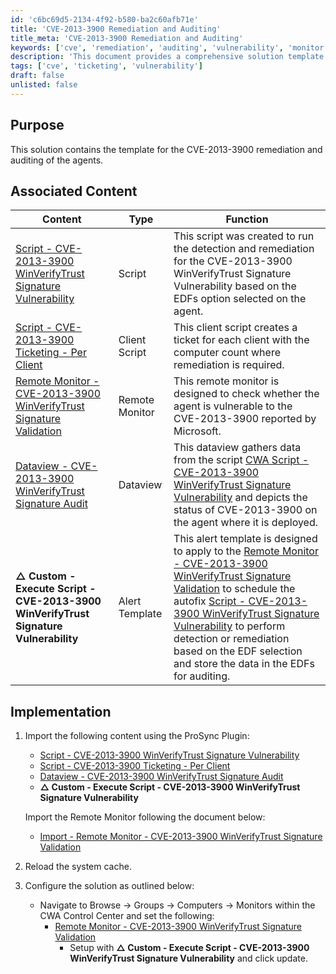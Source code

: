 ```yaml
---
id: 'c6bc69d5-2134-4f92-b580-ba2c60afb71e'
title: 'CVE-2013-3900 Remediation and Auditing'
title_meta: 'CVE-2013-3900 Remediation and Auditing'
keywords: ['cve', 'remediation', 'auditing', 'vulnerability', 'monitor', 'script', 'ticketing']
description: 'This document provides a comprehensive solution template for the remediation and auditing of the CVE-2013-3900 vulnerability, including associated scripts, remote monitors, and implementation steps for effective management.'
tags: ['cve', 'ticketing', 'vulnerability']
draft: false
unlisted: false
---
```


## Purpose

This solution contains the template for the CVE-2013-3900 remediation and auditing of the agents.

## Associated Content

| Content                                                                                   | Type                       | Function                                                                                                                                                                                                 |
|-------------------------------------------------------------------------------------------|----------------------------|----------------------------------------------------------------------------------------------------------------------------------------------------------------------------------------------------------|
| [Script - CVE-2013-3900 WinVerifyTrust Signature Vulnerability](<../cwa/scripts/CVE-2013-3900 WinVerifyTrust Signature Vulnerability.md>) | Script                     | This script was created to run the detection and remediation for the CVE-2013-3900 WinVerifyTrust Signature Vulnerability based on the EDFs option selected on the agent.                               |
| [Script - CVE-2013-3900 Ticketing - Per Client](<../cwa/scripts/CVE-2013-3900 Ticketing - Per Client.md>) | Client Script              | This client script creates a ticket for each client with the computer count where remediation is required.                                                                                           |
| [Remote Monitor - CVE-2013-3900 WinVerifyTrust Signature Validation](<../cwa/monitors/CVE-2013-3900 WinVerifyTrust Signature Validation.md>) | Remote Monitor             | This remote monitor is designed to check whether the agent is vulnerable to the CVE-2013-3900 reported by Microsoft.                                                                                  |
| [Dataview - CVE-2013-3900 WinVerifyTrust Signature Audit](<../cwa/dataviews/CVE-2013-3900 WinVerifyTrust Signature Audit.md>) | Dataview                  | This dataview gathers data from the script [CWA Script - CVE-2013-3900 WinVerifyTrust Signature Vulnerability](<../cwa/scripts/CVE-2013-3900 WinVerifyTrust Signature Vulnerability.md>) and depicts the status of CVE-2013-3900 on the agent where it is deployed. |
| **△ Custom - Execute Script - CVE-2013-3900 WinVerifyTrust Signature Vulnerability**     | Alert Template             | This alert template is designed to apply to the [Remote Monitor - CVE-2013-3900 WinVerifyTrust Signature Validation](<../cwa/monitors/CVE-2013-3900 WinVerifyTrust Signature Validation.md>) to schedule the autofix [Script - CVE-2013-3900 WinVerifyTrust Signature Vulnerability](<../cwa/scripts/CVE-2013-3900 WinVerifyTrust Signature Vulnerability.md>) to perform detection or remediation based on the EDF selection and store the data in the EDFs for auditing.  |

## Implementation

1. Import the following content using the ProSync Plugin:
   - [Script - CVE-2013-3900 WinVerifyTrust Signature Vulnerability](<../cwa/scripts/CVE-2013-3900 WinVerifyTrust Signature Vulnerability.md>)
   - [Script - CVE-2013-3900 Ticketing - Per Client](<../cwa/scripts/CVE-2013-3900 Ticketing - Per Client.md>)
   - [Dataview - CVE-2013-3900 WinVerifyTrust Signature Audit](<../cwa/dataviews/CVE-2013-3900 WinVerifyTrust Signature Audit.md>)
   - **△ Custom - Execute Script - CVE-2013-3900 WinVerifyTrust Signature Vulnerability**

   Import the Remote Monitor following the document below:
   - [Import - Remote Monitor - CVE-2013-3900 WinVerifyTrust Signature Validation](<../cwa/monitors/Import - Remote Monitor - CVE-2013-3900 WinVerifyTrust Signature Validation.md>)

2. Reload the system cache.

3. Configure the solution as outlined below:
   - Navigate to Browse -> Groups -> Computers -> Monitors within the CWA Control Center and set the following:
     - [Remote Monitor - CVE-2013-3900 WinVerifyTrust Signature Validation](<../cwa/monitors/CVE-2013-3900 WinVerifyTrust Signature Validation.md>)
       - Setup with **△ Custom - Execute Script - CVE-2013-3900 WinVerifyTrust Signature Vulnerability** and click update.

